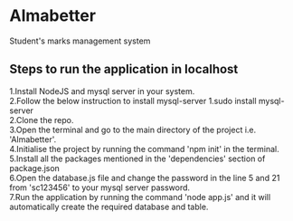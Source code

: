 # Almabetter
Student's marks management system

## Steps to run the application in localhost
1.Install NodeJS and mysql server in your system.<br>
2.Follow the below instruction to install mysql-server
   1.sudo install mysql-server<br>
2.Clone the repo.<br>
3.Open the terminal and go to the main directory of the project i.e. 'Almabetter'.<br>
4.Initialise the project by running the command 'npm init' in the terminal.<br>
5.Install all the packages mentioned in the 'dependencies' section of package.json <br>
6.Open the database.js file and change the password in the line 5 and 21 from 'sc123456' to your mysql server password.<br>
7.Run the application by running the command 'node app.js' and it will automatically create the required database and table.<br>
